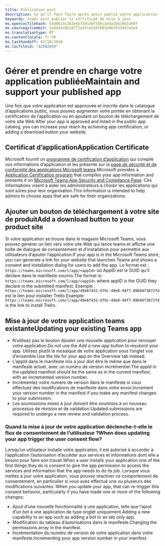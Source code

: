 ```yaml
---
title: Publication post
description: Ce qu’il faut faire après avoir publié votre application
keywords: teams post publier le certificat de mise à jour
ms.openlocfilehash: 54d0615c262e45729a36f556c3eda3b810d2a097
ms.sourcegitcommit: 2a84a3c8b10771e37ce51bf603a967633947a3e4
ms.translationtype: MT
ms.contentlocale: fr-FR
ms.lasthandoff: 03/10/2020
ms.locfileid: "42582859"
---
```

# <a name="maintain-and-support-your-published-app"></a><span data-ttu-id="4edde-104">Gérer et prendre en charge votre application publiée</span><span class="sxs-lookup"><span data-stu-id="4edde-104">Maintain and support your published app</span></span> 

<span data-ttu-id="4edde-105">Une fois que votre application est approuvée et inscrite dans le catalogue d’applications public, vous pouvez augmenter votre portée en obtenant la certification de l’application ou en ajoutant un bouton de téléchargement de votre site Web.</span><span class="sxs-lookup"><span data-stu-id="4edde-105">After your app is approved and listed in the public app catalog, you can increase your reach by achieving app certification, or adding a download button your website.</span></span>

## <a name="application-certificate"></a><span data-ttu-id="4edde-106">Certificat d’application</span><span class="sxs-lookup"><span data-stu-id="4edde-106">Application Certificate</span></span>

<span data-ttu-id="4edde-107">Microsoft fournit un [programme de certification d’application](./application-certification.md) qui compile vos informations d’application et les présente sur la [page de sécurité et de conformité des applications Microsoft teams](https://aka.ms/AppCertification).</span><span class="sxs-lookup"><span data-stu-id="4edde-107">Microsoft provides a [Application Certification program](./application-certification.md) that compiles your app information and presents it on [Microsoft Teams App Security and Compliance Page](https://aka.ms/AppCertification).</span></span> <span data-ttu-id="4edde-108">Ces informations visent à aider les administrateurs à choisir les applications qui sont sûres pour leur organisation.</span><span class="sxs-lookup"><span data-stu-id="4edde-108">This information is intended to help admins to choose apps that are safe for their organizations.</span></span>

## <a name="add-a-download-button-to-your-product-site"></a><span data-ttu-id="4edde-109">Ajouter un bouton de téléchargement à votre site de produit</span><span class="sxs-lookup"><span data-stu-id="4edde-109">Add a download button to your product site</span></span>

<span data-ttu-id="4edde-110">Si votre application se trouve dans le magasin Microsoft Teams, vous pouvez générer un lien vers votre site Web qui lance teams et affiche une boîte de dialogue de consentement et d’installation pour permettre aux utilisateurs d’ajouter l’application.</span><span class="sxs-lookup"><span data-stu-id="4edde-110">If your app is in the Microsoft Teams store, you can generate a link for your website that launches Teams and shows a consent and installation dialog for users to add the app.</span></span>
<span data-ttu-id="4edde-111">Le format est : `https://teams.microsoft.com/l/app/<appId>` où AppID est le GUID qu’il déclare dans le manifeste soumis.</span><span class="sxs-lookup"><span data-stu-id="4edde-111">The format is:  `https://teams.microsoft.com/l/app/<appId>` where appID is the GUID they declare in the submitted manifest.</span></span>
<span data-ttu-id="4edde-112">Exemple : `https://teams.microsoft.com/l/app/49e6f432-d79c-49e8-94f7-89b94f3672fd` est le lien pour installer Trello.</span><span class="sxs-lookup"><span data-stu-id="4edde-112">Example: `https://teams.microsoft.com/l/app/49e6f432-d79c-49e8-94f7-89b94f3672fd` is the link to install Trello.</span></span>

## <a name="updating-your-existing-teams-app"></a><span data-ttu-id="4edde-113">Mise à jour de votre application teams existante</span><span class="sxs-lookup"><span data-stu-id="4edde-113">Updating your existing Teams app</span></span>

* <span data-ttu-id="4edde-114">N’utilisez pas le bouton *Ajouter une nouvelle application* pour renvoyer votre application.</span><span class="sxs-lookup"><span data-stu-id="4edde-114">Do not use the *Add a new app* button to resubmit your app.</span></span> <span data-ttu-id="4edde-115">Utilisez plutôt la mosaïque de votre application sous l’onglet vue d’ensemble.</span><span class="sxs-lookup"><span data-stu-id="4edde-115">Use the tile for your app on the Overview tab instead.</span></span>
* <span data-ttu-id="4edde-116">L’appId dans le manifeste mis à jour doit être le même que dans le manifeste actuel, avec un numéro de version incrémentiel.</span><span class="sxs-lookup"><span data-stu-id="4edde-116">The appId in the updated manifest should be the same as in the current manifest, with an incremented version number.</span></span>
* <span data-ttu-id="4edde-117">Incrémentez votre numéro de version dans le manifeste si vous effectuez des modifications de manifeste dans votre envoi.</span><span class="sxs-lookup"><span data-stu-id="4edde-117">Increment your version number in the manifest if you make any manifest changes to your submission.</span></span>
* <span data-ttu-id="4edde-118">Les soumissions mises à jour doivent être soumises à un nouveau processus de révision et de validation.</span><span class="sxs-lookup"><span data-stu-id="4edde-118">Updated submissions are required to undergo a new review and validation process.</span></span>


### <a name="when-does-updating-your-app-trigger-the-user-consent-flow"></a><span data-ttu-id="4edde-119">Quand la mise à jour de votre application déclenche-t-elle le flux de consentement de l’utilisateur ?</span><span class="sxs-lookup"><span data-stu-id="4edde-119">When does updating your app trigger the user consent flow?</span></span>

<span data-ttu-id="4edde-120">Lorsqu’un utilisateur installe votre application, il est autorisé à accorder à l’application l’autorisation d’accéder aux services et informations dont elle a besoin pour faire son travail.</span><span class="sxs-lookup"><span data-stu-id="4edde-120">When a user installs your application one of the first things they do is consent to give the app permission to access the services and information that the app needs to do its job.</span></span> <span data-ttu-id="4edde-121">Lorsque vous mettez à jour votre application, vous pouvez réactiver ce comportement de consentement, en particulier si vous avez effectué une ou plusieurs des modifications suivantes :</span><span class="sxs-lookup"><span data-stu-id="4edde-121">When you update your app, that can re-trigger this consent behavior, particularly if you have made one or more of the following changes:</span></span>

* <span data-ttu-id="4edde-122">Ajout d’une nouvelle fonctionnalité à une application, telle que l’ajout d’un bot à une application de type onglet uniquement.</span><span class="sxs-lookup"><span data-stu-id="4edde-122">Adding a new capability to an app such as adding a bot to an tab only app.</span></span>
* <span data-ttu-id="4edde-123">Modification du tableau d’autorisations dans le manifeste.</span><span class="sxs-lookup"><span data-stu-id="4edde-123">Changing the permissions array in the manifest.</span></span>
* <span data-ttu-id="4edde-124">Incrémentation du numéro de version de votre application dans votre manifeste.</span><span class="sxs-lookup"><span data-stu-id="4edde-124">Incrementing your app version number in your manifest.</span></span>
